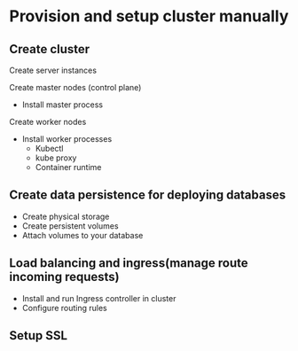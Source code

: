 # Provision and setup cluster manually

## Create cluster

Create server instances

Create master nodes (control plane)
- Install master process

Create worker nodes
- Install worker processes
  - Kubectl
  - kube proxy
  - Container runtime

## Create data persistence for deploying databases

- Create physical storage
- Create persistent volumes
- Attach volumes to your database

## Load balancing and ingress(manage route incoming requests)

- Install and run Ingress controller in cluster
- Configure routing rules

## Setup SSL
